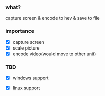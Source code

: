 ### what?

capture screen & encode to hev & save to file

### importance
- [x] capture screen
- [x] scale picture
- [x] encode video(would move to other unit)

### TBD
- [x] windows support
- [x] linux support


